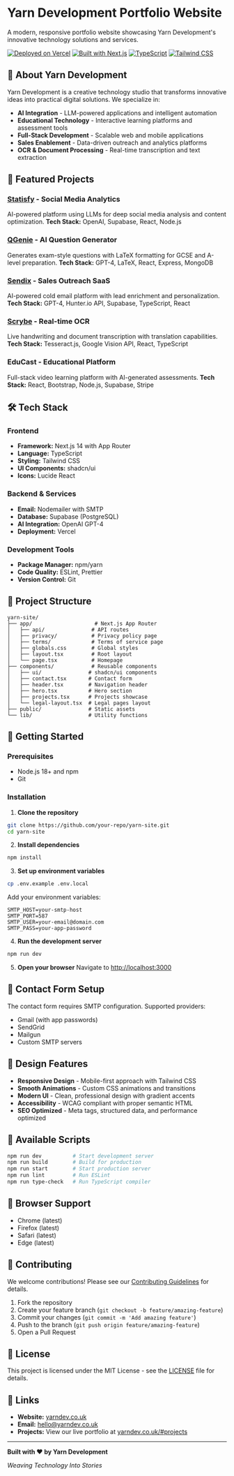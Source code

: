 # Yarn Development Portfolio Website

A modern, responsive portfolio website showcasing Yarn Development's innovative technology solutions and services.

[![Deployed on Vercel](https://img.shields.io/badge/Deployed%20on-Vercel-black?style=for-the-badge&logo=vercel)](https://vercel.com/aspekts-projects/v0-yarn-development-portfolio)
[![Built with Next.js](https://img.shields.io/badge/Built%20with-Next.js-black?style=for-the-badge&logo=next.js)](https://nextjs.org/)
[![TypeScript](https://img.shields.io/badge/TypeScript-007ACC?style=for-the-badge&logo=typescript&logoColor=white)](https://www.typescriptlang.org/)
[![Tailwind CSS](https://img.shields.io/badge/Tailwind_CSS-38B2AC?style=for-the-badge&logo=tailwind-css&logoColor=white)](https://tailwindcss.com/)

## 🧶 About Yarn Development

Yarn Development is a creative technology studio that transforms innovative ideas into practical digital solutions. We specialize in:

- **AI Integration** - LLM-powered applications and intelligent automation
- **Educational Technology** - Interactive learning platforms and assessment tools
- **Full-Stack Development** - Scalable web and mobile applications
- **Sales Enablement** - Data-driven outreach and analytics platforms
- **OCR & Document Processing** - Real-time transcription and text extraction

## 🚀 Featured Projects

### [Statisfy](https://statisfy.js.org) - Social Media Analytics
AI-powered platform using LLMs for deep social media analysis and content optimization.
**Tech Stack:** OpenAI, Supabase, React, Node.js

### [QGenie](https://qgenie.co.uk) - AI Question Generator
Generates exam-style questions with LaTeX formatting for GCSE and A-level preparation.
**Tech Stack:** GPT-4, LaTeX, React, Express, MongoDB

### [Sendix](https://sendix.ai) - Sales Outreach SaaS
AI-powered cold email platform with lead enrichment and personalization.
**Tech Stack:** GPT-4, Hunter.io API, Supabase, TypeScript, React

### [Scrybe]() - Real-time OCR
Live handwriting and document transcription with translation capabilities.
**Tech Stack:** Tesseract.js, Google Vision API, React, TypeScript

### EduCast - Educational Platform
Full-stack video learning platform with AI-generated assessments.
**Tech Stack:** React, Bootstrap, Node.js, Supabase, Stripe



## 🛠 Tech Stack

### Frontend
- **Framework:** Next.js 14 with App Router
- **Language:** TypeScript
- **Styling:** Tailwind CSS
- **UI Components:** shadcn/ui
- **Icons:** Lucide React

### Backend & Services
- **Email:** Nodemailer with SMTP
- **Database:** Supabase (PostgreSQL)
- **AI Integration:** OpenAI GPT-4
- **Deployment:** Vercel

### Development Tools
- **Package Manager:** npm/yarn
- **Code Quality:** ESLint, Prettier
- **Version Control:** Git

## 📁 Project Structure

```
yarn-site/
├── app/                    # Next.js App Router
│   ├── api/               # API routes
│   ├── privacy/           # Privacy policy page
│   ├── terms/             # Terms of service page
│   ├── globals.css        # Global styles
│   ├── layout.tsx         # Root layout
│   └── page.tsx           # Homepage
├── components/            # Reusable components
│   ├── ui/               # shadcn/ui components
│   ├── contact.tsx       # Contact form
│   ├── header.tsx        # Navigation header
│   ├── hero.tsx          # Hero section
│   ├── projects.tsx      # Projects showcase
│   └── legal-layout.tsx  # Legal pages layout
├── public/               # Static assets
└── lib/                  # Utility functions
```

## 🚀 Getting Started

### Prerequisites
- Node.js 18+ and npm
- Git

### Installation

1. **Clone the repository**
```bash
git clone https://github.com/your-repo/yarn-site.git
cd yarn-site
```

2. **Install dependencies**
```bash
npm install
```

3. **Set up environment variables**
```bash
cp .env.example .env.local
```

Add your environment variables:
```env
SMTP_HOST=your-smtp-host
SMTP_PORT=587
SMTP_USER=your-email@domain.com
SMTP_PASS=your-app-password
```

4. **Run the development server**
```bash
npm run dev
```

5. **Open your browser**
Navigate to [http://localhost:3000](http://localhost:3000)

## 📧 Contact Form Setup

The contact form requires SMTP configuration. Supported providers:
- Gmail (with app passwords)
- SendGrid
- Mailgun
- Custom SMTP servers

## 🎨 Design Features

- **Responsive Design** - Mobile-first approach with Tailwind CSS
- **Smooth Animations** - Custom CSS animations and transitions
- **Modern UI** - Clean, professional design with gradient accents
- **Accessibility** - WCAG compliant with proper semantic HTML
- **SEO Optimized** - Meta tags, structured data, and performance optimized

## 🔧 Available Scripts

```bash
npm run dev          # Start development server
npm run build        # Build for production
npm run start        # Start production server
npm run lint         # Run ESLint
npm run type-check   # Run TypeScript compiler
```

## 📱 Browser Support

- Chrome (latest)
- Firefox (latest)
- Safari (latest)
- Edge (latest)

## 🤝 Contributing

We welcome contributions! Please see our [Contributing Guidelines](CONTRIBUTING.md) for details.

1. Fork the repository
2. Create your feature branch (`git checkout -b feature/amazing-feature`)
3. Commit your changes (`git commit -m 'Add amazing feature'`)
4. Push to the branch (`git push origin feature/amazing-feature`)
5. Open a Pull Request

## 📄 License

This project is licensed under the MIT License - see the [LICENSE](LICENSE) file for details.

## 🔗 Links

- **Website:** [yarndev.co.uk](https://yarndev.co.uk)
- **Email:** hello@yarndev.co.uk
- **Projects:** View our live portfolio at [yarndev.co.uk/#projects](https://yarndev.co.uk/#projects)

---

**Built with ❤️ by Yarn Development**

*Weaving Technology Into Stories*